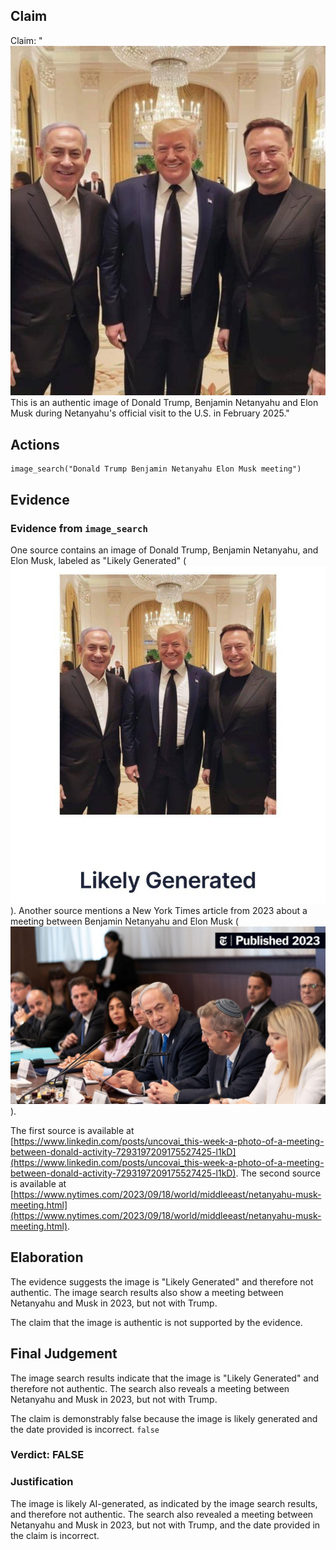 ## Claim
Claim: "![image 16](media/19.jpg) This is an authentic image of Donald Trump, Benjamin Netanyahu and Elon Musk during Netanyahu's official visit to the U.S. in February 2025."

## Actions
```
image_search("Donald Trump Benjamin Netanyahu Elon Musk meeting")
```

## Evidence
### Evidence from `image_search`
One source contains an image of Donald Trump, Benjamin Netanyahu, and Elon Musk, labeled as "Likely Generated" (![image 7901](media/2025-08-29_22-13-1756505630-161089.jpg)). Another source mentions a New York Times article from 2023 about a meeting between Benjamin Netanyahu and Elon Musk (![image 7903](media/2025-08-29_22-13-1756505630-645505.jpg)).

The first source is available at [https://www.linkedin.com/posts/uncovai_this-week-a-photo-of-a-meeting-between-donald-activity-7293197209175527425-l1kD](https://www.linkedin.com/posts/uncovai_this-week-a-photo-of-a-meeting-between-donald-activity-7293197209175527425-l1kD). The second source is available at [https://www.nytimes.com/2023/09/18/world/middleeast/netanyahu-musk-meeting.html](https://www.nytimes.com/2023/09/18/world/middleeast/netanyahu-musk-meeting.html).


## Elaboration
The evidence suggests the image is "Likely Generated" and therefore not authentic. The image search results also show a meeting between Netanyahu and Musk in 2023, but not with Trump.

The claim that the image is authentic is not supported by the evidence.


## Final Judgement
The image search results indicate that the image is "Likely Generated" and therefore not authentic. The search also reveals a meeting between Netanyahu and Musk in 2023, but not with Trump.

The claim is demonstrably false because the image is likely generated and the date provided is incorrect. `false`


### Verdict: FALSE

### Justification
The image is likely AI-generated, as indicated by the image search results, and therefore not authentic. The search also revealed a meeting between Netanyahu and Musk in 2023, but not with Trump, and the date provided in the claim is incorrect.
